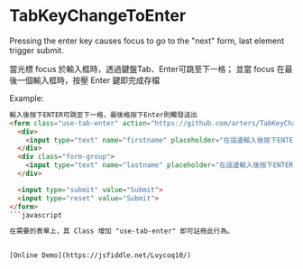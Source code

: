 # TabKeyChangeToEnter
Pressing the enter key causes focus to go to the "next" form, last element trigger submit.

當光標 focus 於輸入框時，透過鍵盤Tab、Enter可跳至下一格；
並當 focus 在最後一個輸入框時，按壓 Enter 鍵即完成存檔

Example:
```HTML
輸入後按下ENTER可跳至下一格，最後格按下Enter則觸發送出
<form class="use-tab-enter" action="https://github.com/arters/TabKeyChangeToEnter/" method="get">
  <div>
    <input type="text" name="firstname" placeholder="在這邊輸入後按下ENTER">
  </div>
  <div class="form-group">
    <input type="text" name="lastname" placeholder="在這邊輸入後按下ENTER">
  </div>

  <input type="submit" value="Submit">
  <input type="reset" value="Submit">
</form>
```javascript

在需要的表單上，其 Class 增加 "use-tab-enter" 即可註冊此行為。


[Online Demo](https://jsfiddle.net/Lvycoq10/)
